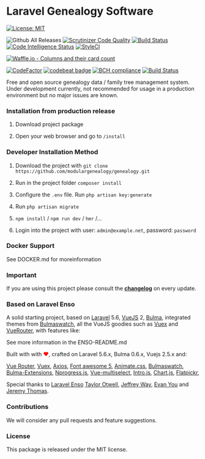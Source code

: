 <!--h-->
# Laravel Genealogy Software
[![License: MIT](https://img.shields.io/badge/License-MIT-yellow.svg)](https://opensource.org/licenses/MIT)

![Github All Releases](https://img.shields.io/github/downloads/modulargenealogy/genealogy/total.svg)
[![Scrutinizer Code Quality](https://scrutinizer-ci.com/g/modulargenealogy/genealogy/badges/quality-score.png?b=master)](https://scrutinizer-ci.com/g/modulargenealogy/genealogy/?branch=master)
[![Build Status](https://scrutinizer-ci.com/g/modulargenealogy/genealogy/badges/build.png?b=master)](https://scrutinizer-ci.com/g/modulargenealogy/genealogy/build-status/master)
[![Code Intelligence Status](https://scrutinizer-ci.com/g/modulargenealogy/genealogy/badges/code-intelligence.svg?b=master)](https://scrutinizer-ci.com/code-intelligence)
[![StyleCI](https://github.styleci.io/repos/135390590/shield?branch=master)](https://github.styleci.io/repos/135390590)

[![Waffle.io - Columns and their card count](https://badge.waffle.io/modulargenealogy/Genealogy.svg?columns=all)](https://waffle.io/modulargenealogy/genealogy)

[![CodeFactor](https://www.codefactor.io/repository/github/modulargenealogy/genealogy/badge/master)](https://www.codefactor.io/repository/github/modulargenealogy/genealogy/overview/master)
[![codebeat badge](https://codebeat.co/badges/911f9e33-212a-4dfa-a860-751cdbbacff7)](https://codebeat.co/projects/github-com-modulargenealogy-genealogy-master)
[![BCH compliance](https://bettercodehub.com/edge/badge/modulargenealogy/genealogy?branch=master)](https://bettercodehub.com/)
[![Build Status](https://travis-ci.org/modulargenealogy/genealogy.svg?branch=master)](https://travis-ci.org/modulargenealogy/genealogy)

<!--/h-->

Free and open source genealogy data / family tree management system. Under development currently,
not recommended for usage in a production environment but no major issues are known.

### Installation from production release

1. Download project package

2. Open your web browser and go to `/install`

### Developer Installation Method

1. Download the project with `git clone https://github.com/modulargenealogy/genealogy.git`

2. Run in the project folder `composer install`

3. Configure the `.env` file. Run `php artisan key:generate`

4. Run `php artisan migrate`

5. `npm install` / `npm run dev` / `hmr` /...

6. Login into the project with user: `admin@example.net`, password: `password`


### Docker Support 

See DOCKER.md for moreinformation


### Important

If you are using this project please consult the **[changelog](https://github.com/modulargenealogy/genealogy/blob/master/CHANGELOG.md)** on every update.

### Based on Laravel Enso
A solid starting project, based on [Laravel](https://laravel.com) 5.6, [VueJS](https://vuejs.org) 2, 
[Bulma](https://bulma.io), integrated themes from [Bulmaswatch](https://jenil.github.io/bulmaswatch), 
all the VueJS goodies such as [Vuex](https://vuex.vuejs.org/en) and [VueRouter](https://router.vuejs.org/en), 
with features like: 

See more information in the ENSO-README.md 

Built with with <span style="color:red"> &#10084;&#65039;</span>, crafted on Laravel 5.6.x, Bulma 0.6.x, Vuejs 2.5.x and:

[Vue Router](https://router.vuejs.org/en), [Vuex](https://vuex.vuejs.org/en/), [Axios](https://github.com/axios/axios),
[Font awesome 5](https://fontawesome.com), [Animate.css](https://daneden.github.io/animate.css/), 
[Bulmaswatch](https://jenil.github.io/bulmaswatch), [Bulma-Extensions](https://wikiki.github.io/bulma-extensions/overview),
[Nprogress.js](http://ricostacruz.com/nprogress), [Vue-multiselect](https://github.com/monterail/vue-multiselect),
[Intro.js](http://introjs.com/),  [Chart.js](http://chartjs.org), [Flatpickr](https://chmln.github.io/flatpickr/), 

Special thanks to [Laravel Enso](https://laravel-enso.com) [Taylor Otwell](https://laravel.com/), [Jeffrey Way](https://laracasts.com), [Evan You](https://vuejs.org/) and [Jeremy Thomas](https://bulma.io).

<!--h-->
### Contributions

We will consider any pull requests and feature suggestions.

### License

This package is released under the MIT license.
<!--/h-->